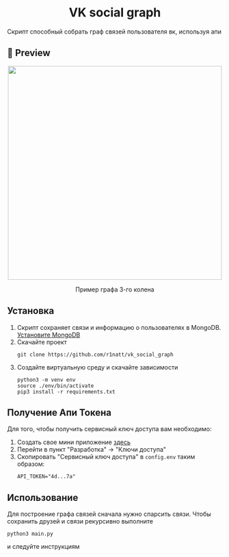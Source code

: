<h1 align="center">VK social graph</h1>

<p>Скрипт способный собрать граф связей пользователя вк, используя апи<p>

## 🌟 Preview

<p align="center">
  <img src="images/example_3.png" width="500">
</p>
<p align="center">Пример графа 3-го колена</p>

## Установка
1. Скрипт сохраняет связи и информацию о пользователях в MongoDB. [Установите MongoDB](https://www.mongodb.com/docs/v3.0/administration/install-on-linux/)
2. Скачайте проект
   ```
   git clone https://github.com/r1natt/vk_social_graph
   ```
3. Создайте виртуальную среду и скачайте зависимости
   ```
   python3 -m venv env
   source ./env/bin/activate
   pip3 install -r requirements.txt
   ```

## Получение Апи Токена
Для того, чтобы получить сервисный ключ доступа вам необходимо:
1) Создать свое мини приложение [здесь](https://dev.vk.com/ru/admin/apps-list)
2) Перейти в пункт "Разработка" -> "Ключи доступа"
3) Скопировать "Сервисный ключ доступа" в `config.env` таким образом:
   ```
   API_TOKEN="4d...7a"
   ```

## Использование
Для построение графа связей сначала нужно спарсить связи.
Чтобы сохранить друзей и связи рекурсивно выполните
```
python3 main.py
```
и следуйте инструкциям
